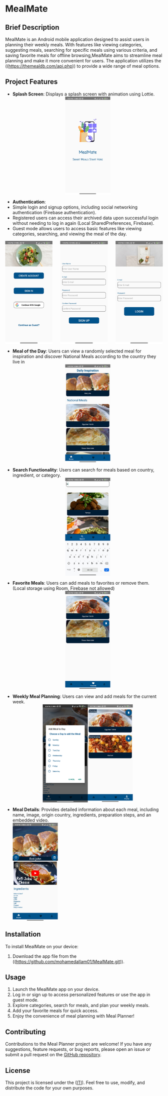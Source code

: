 # MealMate

## Brief Description
MealMate is an Android mobile application designed to assist users in planning their weekly meals. With features like viewing categories, suggesting meals, searching for specific meals using various criteria, and saving favorite meals for offline browsing,MealMate aims to streamline meal planning and make it more convenient for users. The application utilizes the ((https://themealdb.com/api.php)) to provide a wide range of meal options.

## Project Features
- **Splash Screen**: Displays a splash screen with animation using Lottie.
  <div style="display: flex; justify-content: center;">
    <img src="https://github.com/mohamedallam01/MealMate/blob/master/screenshots/splash%20screen.jpg?raw=true" width="30%">
</div>


  - **Authentication**:
  - Simple login and signup options, including social networking authentication (Firebase authentication).
  - Registered users can access their archived data upon successful login without needing to log in again (Local SharedPreferences, Firebase).
  - Guest mode allows users to access basic features like viewing categories, searching, and viewing the meal of the day.

<div style="display:flex; justify-content:space-between;">
    <img src="https://github.com/mohamedallam01/MealMate/blob/master/screenshots/register_login.jpg?raw=true" width="30%">
    <img src="https://github.com/mohamedallam01/MealMate/blob/master/screenshots/registeration%20form.jpg?raw=true" width="30%">
    <img src="https://github.com/mohamedallam01/MealMate/blob/master/screenshots/login.jpg?raw=true" width="30%">
</div>

- **Meal of the Day**: Users can view a randomly selected meal for inspiration and discover National Meals according to the country they live in
  <div style="display:flex; justify-content:center">
    <img src="https://github.com/mohamedallam01/MealMate/blob/master/screenshots/home.jpg?raw=true" width="30%">
</div>

- **Search Functionality**: Users can search for meals based on country, ingredient, or category.
  <div style="display:flex; justify-content:center">
    <img src="https://github.com/mohamedallam01/MealMate/blob/master/screenshots/search.jpg?raw=true" width="30%">
</div>

- **Favorite Meals**: Users can add meals to favorites or remove them. (Local storage using Room, Firebase not allowed)
  <div style="display:flex; justify-content:center">
    <img src="https://github.com/mohamedallam01/MealMate/blob/master/screenshots/favorite.jpg?raw=true" width="30%">
</div>

- **Weekly Meal Planning**: Users can view and add meals for the current week.
  <div style="display:flex; justify-content:center">
     <img src="https://github.com/mohamedallam01/MealMate/blob/master/screenshots/days.jpg?raw=true" width="30%">
    <img src="https://github.com/mohamedallam01/MealMate/blob/master/screenshots/week%20plan.jpg?raw=true" width="30%">
</div>

- **Meal Details**: Provides detailed information about each meal, including name, image, origin country, ingredients, preparation steps, and an embedded video.
   <div style="display:flex; justify-content:space-between;">
    <img src="https://github.com/mohamedallam01/MealMate/blob/master/screenshots/details.jpg?raw=true" width="30%">
</div>




## Installation
To install MealMate on your device:

1. Download the app file from the ((https://github.com/mohamedallam01/MealMate.git)).


## Usage
1. Launch the MealMate app on your device.
2. Log in or sign up to access personalized features or use the app in guest mode.
3. Explore categories, search for meals, and plan your weekly meals.
4. Add your favorite meals for quick access.
5. Enjoy the convenience of meal planning with Meal Planner!

## Contributing
Contributions to the Meal Planner project are welcome! If you have any suggestions, feature requests, or bug reports, please open an issue or submit a pull request on the [GitHub repository](https://github.com/mohamedallam01/MealMate.git).

## License
This project is licensed under the ([ITI](https://iti.gov.eg/)). Feel free to use, modify, and distribute the code for your own purposes.

